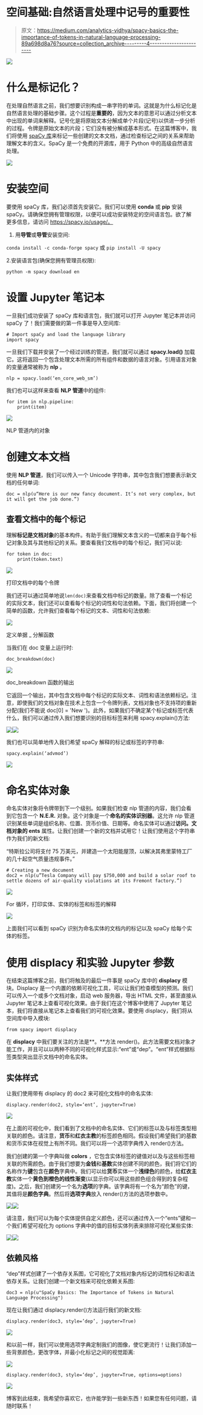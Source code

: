 # 空间基础:自然语言处理中记号的重要性

> 原文：<https://medium.com/analytics-vidhya/spacy-basics-the-importance-of-tokens-in-natural-language-processing-89a698d8a76?source=collection_archive---------4----------------------->

![](img/8836e85bc944bcabad3dd39ba2501ef3.png)

# 什么是标记化？

在处理自然语言之前，我们想要识别构成一串字符的单词。这就是为什么标记化是自然语言处理的基础步骤。这个过程是**重要的**，因为文本的意思可以通过分析文本中出现的单词来解释。记号化是将原始文本分解成单个片段(记号)以供进一步分析的过程。令牌是原始文本的片段；它们没有被分解成基本形式。在这篇博客中，我们将使用 [spaCy 库](https://spacy.io/)来标记一些创建的文本文档，通过检查标记之间的关系来帮助理解文本的含义。SpaCy 是一个免费的开源库，用于 Python 中的高级自然语言处理。

![](img/330fcb4f4bf178e5e8a3ff950c894d51.png)

# 安装空间

要使用 spaCy 库，我们必须首先安装它。我们可以使用 **conda** 或 **pip** 安装 spaCy。请确保您拥有管理权限，以便可以成功安装特定的空间语言包。欲了解更多信息，请访问 https://spacy.io/usage/。

1.  用**导管**或**导管**安装空间:

`conda install -c conda-forge spacy`
或
`pip install -U spacy`

2.安装语言包(确保您拥有管理员权限):

`python -m spacy download en`

# 设置 Jupyter 笔记本

一旦我们成功安装了 spaCy 库和语言包，我们就可以打开 Jupyter 笔记本并访问 spaCy 了！我们需要做的第一件事是导入空间库:

```
# Import spaCy and load the language library
import spacy
```

一旦我们下载并安装了一个经过训练的管道，我们就可以通过 **spacy.load()** 加载它。这将返回一个包含处理文本所需的所有组件和数据的语言对象。引用语言对象的变量通常被称为 **nlp** 。

```
nlp = spacy.load(‘en_core_web_sm’)
```

我们也可以这样来查看 **NLP 管道**中的组件:

```
for item in nlp.pipeline:
    print(item)
```

![](img/32065ac3e3bb9a5c5fcfe5529850939c.png)

NLP 管道内的对象

# 创建文本文档

使用 **NLP 管道**，我们可以传入一个 Unicode 字符串，其中包含我们想要表示新文档的任何单词:

```
doc = nlp(u“Here is our new fancy document. It’s not very complex, but it will get the job done.”)
```

## 查看文档中的每个标记

理解**标记是文档对象**的基本构件。有助于我们理解文本含义的一切都来自于每个标记对象及其与其他标记的关系。要查看我们文档中的每个标记，我们可以说:

```
for token in doc:
    print(token.text)
```

![](img/e0b7d6ab013000f5edce8c5a09952f80.png)

打印文档中的每个令牌

我们还可以通过简单地说`len(doc)`来查看文档中标记的数量。除了查看一个标记的实际文本，我们还可以查看每个标记的词性和句法依赖。下面，我们将创建一个简单的函数，允许我们查看每个标记的文本、词性和句法依赖:

![](img/a112681c5db91d6a5006a6fea7ae5d2e.png)

定义单据 _ 分解函数

当我们在 doc 变量上运行时:

```
doc_breakdown(doc)
```

![](img/020158f255af7deac629419f3850802f.png)

doc_breakdown 函数的输出

它返回一个输出，其中包含文档中每个标记的实际文本、词性和语法依赖标记。注意，即使我们的文档对象在技术上包含一个令牌列表，文档对象也不支持项的重新分配(我们不能说 doc[0] = 'New ')。此外，如果我们不确定某个标记或标签代表什么，我们可以通过传入我们想要识别的目标标签来利用 spacy.explain()方法:

![](img/64f62a3e3bfd22ee0a4217578a14a2f8.png)![](img/7b17198cd48099eaa2cfd6bbdf71afef.png)

我们也可以简单地传入我们希望 spaCy 解释的标记或标签的字符串:

```
spacy.explain(‘advmod’)
```

![](img/e785d5edd3fc86cdcddc13e8a441d170.png)

# 命名实体对象

命名实体对象将令牌带到下一个级别。如果我们检查 nlp 管道的内容，我们会看到它包含一个 **N.E.R.** 对象。这个对象是一个**命名的实体识别器**。这允许 nlp 管道识别某些单词是组织名称、位置、货币价值、日期等。命名实体可以通过**访问。文档对象的 ents** 属性。让我们创建一个新的文档并试用它！让我们使用这个字符串作为我们的新文档:

“特斯拉公司将支付 75 万美元，并建造一个太阳能屋顶，以解决其弗里蒙特工厂的几十起空气质量违规事件。”

```
# Creating a new document
doc2 = nlp(u”Tesla Company will pay $750,000 and build a solar roof to settle dozens of air-quality violations at its Fremont factory.”)
```

![](img/670e0cb739876ca370790144347311cb.png)

For 循环，打印实体、实体的标签和标签的解释

![](img/ae2799af82a9c418d6f5a59dab0d33b7.png)

上面我们可以看到 spaCy 识别为命名实体的文档内的标记以及 spaCy 给每个实体的标签。

# 使用 displacy 和实验 Jupyter 参数

在结束这篇博客之前，我们将触及的最后一件事是 spaCy 库中的 **displacy** 模块。Displacy 是一个内置的依赖可视化工具，可以让我们检查模型的预测。我们可以传入一个或多个文档对象，启动 web 服务器，导出 HTML 文件，甚至直接从 Jupyter 笔记本上查看可视化效果。由于我们在这个博客中使用了 Jupyter 笔记本，我们将直接从笔记本上查看我们的可视化效果。要使用 displacy，我们将从空间库中导入模块:

```
from spacy import displacy
```

在 **displacy** 中我们要关注的方法是**。**方法 render()。此方法需要文档对象才能工作，并且可以以两种不同的可视化样式显示:“ent”或“dep”。“ent”样式根据标签类型突出显示文档中的命名实体。

## 实体样式

让我们使用带有 displacy 的 doc2 来可视化文档中的命名实体:

```
displacy.render(doc2, style=‘ent’, jupyter=True)
```

![](img/9bcb26c10fb82bf6edd37ea6ef137c27.png)

在上面的可视化中，我们看到了文档中的命名实体、它们的标签以及与标签类型相关联的颜色。请注意，**货币**和**红衣主教**的标签颜色相同。假设我们希望我们的基数和货币实体在视觉上有所不同。我们可以将一个选项字典传入 render()方法。

我们创建的第一个字典叫做 **colors** ，它包含实体标签的键值对以及与这些标签相关联的所需颜色。由于我们想要为**金钱**和**基数**实体创建不同的颜色，我们将它们的名称作为**键**包含在**颜色**字典中。我们可以给**货币**实体一个**浅绿色**的颜色，给**红衣主教**实体一个**黄色到橙色的线性渐变**(以显示你可以用这些颜色组合得到的复杂程度)。之后，我们创建另一个名为**选项**的字典。该字典将有一个名为“颜色”的键，其值将是**颜色字典**。然后将**选项字典**放入 render()方法的选项参数中。

![](img/18d7fff58fc38a614ce2124cd83c4d5d.png)![](img/365564ba5d2e2837d7de2dfae9c95c0a.png)

请注意，我们可以为每个实体提供自定义颜色，还可以通过传入一个“ents”键和一个我们希望可视化为 options 字典中的值的目标实体列表来排除可视化某些实体:

![](img/f05d9ab22633a45c564cfd9d674e2707.png)![](img/8429c7a85e8b6a05608d64058d8d731a.png)

## 依赖风格

“dep”样式创建了一个依存关系图，它可视化了文档对象内标记的词性标记和语法依存关系。让我们创建一个新文档来可视化依赖关系图:

```
doc3 = nlp(u"SpaCy Basics: The Importance of Tokens in Natural Language Processing")
```

现在让我们通过 displacy.render()方法运行我们的新文档:

```
displacy.render(doc3, style=’dep’, jupyter=True)
```

![](img/ff533bf2addf1e896482864a7c173e2f.png)

和以前一样，我们可以使用选项字典定制我们的图像，使它更流行！让我们添加一些背景颜色，更改字体，并最小化标记之间的视觉距离:

![](img/38a8fb6b3251a710789ebeea45e6492c.png)

```
displacy.render(doc3, style=‘dep’, jupyter=True, options=options)
```

![](img/8836e85bc944bcabad3dd39ba2501ef3.png)

博客到此结束，我希望你喜欢它，也许能学到一些新东西！如果您有任何问题，请随时联系！